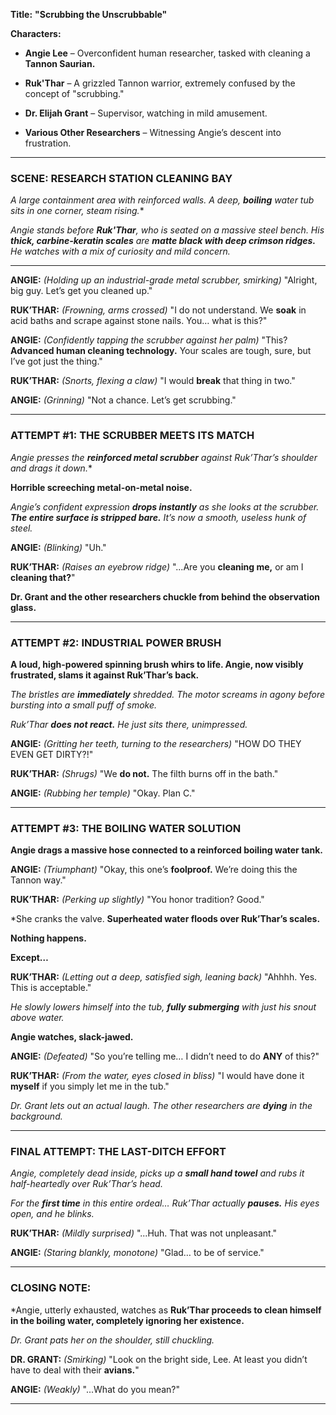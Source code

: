 **Title:** **"Scrubbing the Unscrubbable"**

**Characters:**

- **Angie Lee** – Overconfident human researcher, tasked with cleaning a **Tannon Saurian.**
    
- **Ruk'Thar** – A grizzled Tannon warrior, extremely confused by the concept of "scrubbing."
    
- **Dr. Elijah Grant** – Supervisor, watching in mild amusement.
    
- **Various Other Researchers** – Witnessing Angie’s descent into frustration.
    

---

### **SCENE: RESEARCH STATION CLEANING BAY**

_A large containment area with reinforced walls. A deep,_ **_boiling_** _water tub sits in one corner, steam rising._*

_Angie stands before_ **_Ruk'Thar_**_, who is seated on a massive steel bench. His_ **_thick, carbine-keratin scales_** _are_ **_matte black with deep crimson ridges._** _He watches with a mix of curiosity and mild concern._

---

**ANGIE:** _(Holding up an industrial-grade metal scrubber, smirking)_ "Alright, big guy. Let’s get you cleaned up."

**RUK’THAR:** _(Frowning, arms crossed)_ "I do not understand. We **soak** in acid baths and scrape against stone nails. You… what is this?"

**ANGIE:** _(Confidently tapping the scrubber against her palm)_ "This? **Advanced human cleaning technology.** Your scales are tough, sure, but I’ve got just the thing."

**RUK’THAR:** _(Snorts, flexing a claw)_ "I would **break** that thing in two."

**ANGIE:** _(Grinning)_ "Not a chance. Let’s get scrubbing."

---

### **ATTEMPT #1: THE SCRUBBER MEETS ITS MATCH**

_Angie presses the_ **_reinforced metal scrubber_** _against Ruk’Thar’s shoulder and drags it down._*

**Horrible screeching metal-on-metal noise.**

_Angie’s confident expression_ **_drops instantly_** _as she looks at the scrubber._ **_The entire surface is stripped bare._** _It’s now a smooth, useless hunk of steel._

**ANGIE:** _(Blinking)_ "Uh."

**RUK’THAR:** _(Raises an eyebrow ridge)_ "...Are you **cleaning me,** or am I **cleaning that?**"

**Dr. Grant and the other researchers chuckle from behind the observation glass.**

---

### **ATTEMPT #2: INDUSTRIAL POWER BRUSH**

**A loud, high-powered spinning brush whirs to life. Angie, now visibly frustrated, slams it against Ruk’Thar’s back.**

_The bristles are_ **_immediately_** _shredded. The motor screams in agony before bursting into a small puff of smoke._

_Ruk’Thar_ **_does not react._** _He just sits there, unimpressed._

**ANGIE:** _(Gritting her teeth, turning to the researchers)_ "HOW DO THEY EVEN GET DIRTY?!"

**RUK’THAR:** _(Shrugs)_ "We **do not.** The filth burns off in the bath."

**ANGIE:** _(Rubbing her temple)_ "Okay. Plan C."

---

### **ATTEMPT #3: THE BOILING WATER SOLUTION**

**Angie drags a massive hose connected to a reinforced boiling water tank.**

**ANGIE:** _(Triumphant)_ "Okay, this one’s **foolproof.** We’re doing this the Tannon way."

**RUK’THAR:** _(Perking up slightly)_ "You honor tradition? Good."

*She cranks the valve. **Superheated water floods over Ruk’Thar’s scales.**

**Nothing happens.**

**Except…**

**RUK’THAR:** _(Letting out a deep, satisfied sigh, leaning back)_ "Ahhhh. Yes. This is acceptable."

_He slowly lowers himself into the tub,_ **_fully submerging_** _with just his snout above water._

**Angie watches, slack-jawed.**

**ANGIE:** _(Defeated)_ "So you’re telling me… I didn’t need to do **ANY** of this?"

**RUK’THAR:** _(From the water, eyes closed in bliss)_ "I would have done it **myself** if you simply let me in the tub."

_Dr. Grant lets out an actual laugh. The other researchers are_ **_dying_** _in the background._

---

### **FINAL ATTEMPT: THE LAST-DITCH EFFORT**

_Angie, completely dead inside, picks up a_ **_small hand towel_** _and rubs it half-heartedly over Ruk’Thar’s head._

_For the_ **_first time_** _in this entire ordeal… Ruk’Thar actually_ **_pauses._** _His eyes open, and he blinks._

**RUK’THAR:** _(Mildly surprised)_ "...Huh. That was not unpleasant."

**ANGIE:** _(Staring blankly, monotone)_ "Glad… to be of service."

---

### **CLOSING NOTE:**

*Angie, utterly exhausted, watches as **Ruk’Thar proceeds to clean himself in the boiling water, completely ignoring her existence.**

_Dr. Grant pats her on the shoulder, still chuckling._

**DR. GRANT:** _(Smirking)_ "Look on the bright side, Lee. At least you didn’t have to deal with their **avians.**"

**ANGIE:** _(Weakly)_ "...What do you mean?"

---

